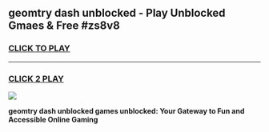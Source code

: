 
## geomtry dash unblocked - Play Unblocked Gmaes & Free #zs8v8
<h3>
<a href="https://news.freeplayer.one?title=geomtry_dash_unblocked&ref=24F">CLICK TO PLAY</a></h3>
<hr>

<h3>
<a href="https://news.freeplayer.one?title=geomtry_dash_unblocked&ref=24F">CLICK 2 PLAY</a>
  
</h3>

<a href="https://news.freeplayer.one?title=geomtry_dash_unblocked&ref=24F/"><img src="https://clearcache.store/games.png"></a>


**geomtry dash unblocked games unblocked: Your Gateway to Fun and Accessible Online Gaming**

